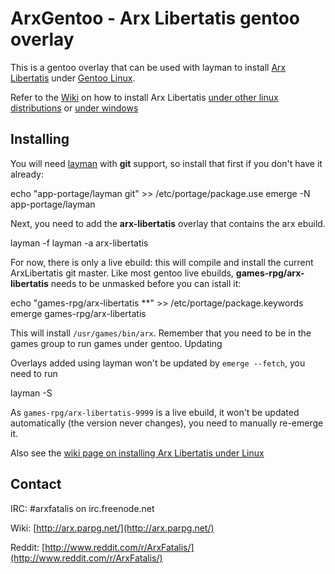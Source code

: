 # ArxGentoo - Arx Libertatis gentoo overlay

This is a gentoo overlay that can be used with layman to install [Arx Libertatis](https://github.com/arx/ArxLibertatis) under [Gentoo Linux](http://www.gentoo.org/).

Refer to the [Wiki](http://arx.parpg.net/) on how to install Arx Libertatis [under other linux distributions](http://arx.parpg.net/Downloading_and_Compiling_under_Linux) or [under windows](http://arx.parpg.net/Downloading_and_Compiling_under_Windows)

## Installing

You will need [layman](http://layman.sourceforge.net/) with **git** support, so install that first if you don't have it already:

  echo "app-portage/layman git" >> /etc/portage/package.use
  emerge -N app-portage/layman

Next, you need to add the **arx-libertatis** overlay that contains the arx ebuild.

  layman -f
  layman -a arx-libertatis

For now, there is only a live ebuild: this will compile and install the current ArxLibertatis git master. Like most gentoo live ebuilds, **games-rpg/arx-libertatis** needs to be unmasked before you can istall it:

  echo "games-rpg/arx-libertatis **" >> /etc/portage/package.keywords
  emerge games-rpg/arx-libertatis

This will install `/usr/games/bin/arx`. Remember that you need to be in the games group to run games under gentoo.
Updating

Overlays added using layman won't be updated by `emerge --fetch`, you need to run

  layman -S

As `games-rpg/arx-libertatis-9999` is a live ebuild, it won't be updated automatically (the version never changes), you need to manually re-emerge it.

Also see the [wiki page on installing Arx Libertatis under Linux](http://arx.parpg.net/Downloading_and_Compiling_under_Linux#16px.7C_Gentoo_Linux)

## Contact

IRC: \#arxfatalis on irc.freenode.net

Wiki: [http://arx.parpg.net/](http://arx.parpg.net/)

Reddit: [http://www.reddit.com/r/ArxFatalis/](http://www.reddit.com/r/ArxFatalis/)
